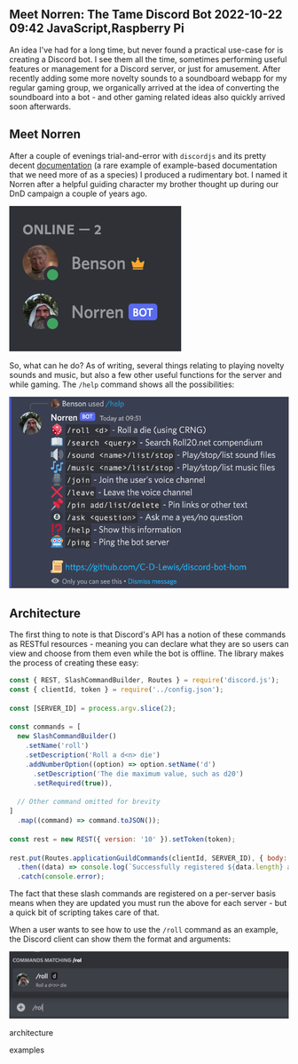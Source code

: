 Meet Norren: The Tame Discord Bot
2022-10-22 09:42
JavaScript,Raspberry Pi
---

An idea I've had for a long time, but never found a practical use-case for is
creating a Discord bot. I see them all the time, sometimes performing useful
features or management for a Discord server, or just for amusement. After
recently adding some more novelty sounds to a soundboard webapp for my regular
gaming group, we organically arrived at the idea of converting the soundboard
into a bot - and other gaming related ideas also quickly arrived soon
afterwards.

## Meet Norren

After a couple of evenings trial-and-error with <code>discordjs</code> and its
pretty decent [documentation](https://discordjs.guide/#before-you-begin) (a
rare example of example-based documentation that we need more of as a species)
I produced a rudimentary bot. I named it Norren after a helpful guiding
character my brother thought up during our DnD campaign a couple of years ago.

![](assets/media/2022/10/norren-bot.png)

So, what can he do? As of writing, several things relating to playing novelty
sounds and music, but also a few other useful functions for the server and
while gaming. The <code>/help</code> command shows all the possibilities:

![](assets/media/2022/10/norren-help.png)

## Architecture

The first thing to note is that Discord's API has a notion of these commands
as RESTful resources - meaning you can declare what they are so users can view
and choose from them even while the bot is offline. The library makes the
process of creating these easy:

```js
const { REST, SlashCommandBuilder, Routes } = require('discord.js');
const { clientId, token } = require('../config.json');

const [SERVER_ID] = process.argv.slice(2);

const commands = [
  new SlashCommandBuilder()
    .setName('roll')
    .setDescription('Roll a d<n> die')
    .addNumberOption((option) => option.setName('d')
      .setDescription('The die maximum value, such as d20')
      .setRequired(true)),

  // Other command omitted for brevity
]
  .map((command) => command.toJSON());

const rest = new REST({ version: '10' }).setToken(token);

rest.put(Routes.applicationGuildCommands(clientId, SERVER_ID), { body: commands })
  .then((data) => console.log(`Successfully registered ${data.length} application commands.`))
  .catch(console.error);
```

The fact that these slash commands are registered on a per-server basis means
when they are updated you must run the above for each server - but a quick bit
of scripting takes care of that.

When a user wants to see how to use the <code>/roll</code> command as an
example, the Discord client can show them the format and arguments:

![](assets/media/2022/10/norren-roll.png)

architecture

examples

